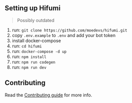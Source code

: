 ## Setting up Hifumi

> Possibly outdated

1. run: `git clone https://github.com/moedevs/hifumi.git`
2. copy `.env.example` to `.env` and add your bot token
3. install docker-compose
4. run: `cd hifumi`
5. run: `docker-compose -d up`
6. run: `npm install`
7. run: `npm run codegen`
8. run: `npm run dev`

## Contributing
Read the [Contributing guide](CONTRIBUTING.md) for more info.

